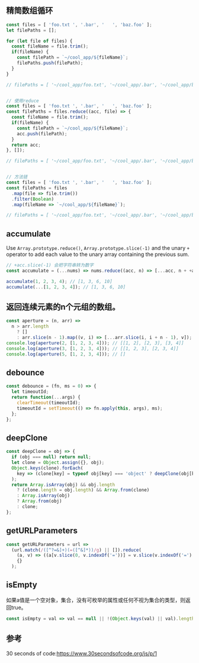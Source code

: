 ## 精简数组循环
```js
const files = [ 'foo.txt ', '.bar', '   ', 'baz.foo' ];
let filePaths = [];

for (let file of files) {
  const fileName = file.trim();
  if(fileName) {
    const filePath = `~/cool_app/${fileName}`;
    filePaths.push(filePath);
  }
}

// filePaths = [ '~/cool_app/foo.txt', '~/cool_app/.bar', '~/cool_app/baz.foo']


// 使用reduce
const files = [ 'foo.txt ', '.bar', '   ', 'baz.foo' ];
const filePaths = files.reduce((acc, file) => {
  const fileName = file.trim();
  if(fileName) {
    const filePath = `~/cool_app/${fileName}`;
    acc.push(filePath);
  }
  return acc;
}, []);

// filePaths = [ '~/cool_app/foo.txt', '~/cool_app/.bar', '~/cool_app/baz.foo']


// 方法链
const files = [ 'foo.txt ', '.bar', '   ', 'baz.foo' ];
const filePaths = files
  .map(file => file.trim())
  .filter(Boolean)
  .map(fileName => `~/cool_app/${fileName}`);

// filePaths = [ '~/cool_app/foo.txt', '~/cool_app/.bar', '~/cool_app/baz.foo']
```

## accumulate

Use `Array.prototype.reduce()`, `Array.prototype.slice(-1)` and the unary `+` operator to add each value to the unary array containing the previous sum.

```js
// +acc.slice(-1) 会把字符串转为数字
const accumulate = (...nums) => nums.reduce((acc, n) => [...acc, n + +acc.slice(-1)],[]);

accumulate(1, 2, 3, 4); // [1, 3, 6, 10]
accumulate(...[1, 2, 3, 4]); // [1, 3, 6, 10]
```

## 返回连续元素的n个元组的数组。
```js
const aperture = (n, arr) =>
  n > arr.length
    ? []
    : arr.slice(n - 1).map((v, i) => [...arr.slice(i, i + n - 1), v]);
console.log(aperture(2, [1, 2, 3, 4])); // [[1, 2], [2, 3], [3, 4]]
console.log(aperture(3, [1, 2, 3, 4])); // [[1, 2, 3], [2, 3, 4]]
console.log(aperture(5, [1, 2, 3, 4])); // []
```

## debounce
```js
const debounce = (fn, ms = 0) => {
  let timeoutId;
  return function(...args) {
    clearTimeout(timeoutId);
    timeoutId = setTimeout(() => fn.apply(this, args), ms);
  };
};
```

## deepClone
```js
const deepClone = obj => {
  if (obj === null) return null;
  let clone = Object.assign({}, obj);
  Object.keys(clone).forEach(
    key => (clone[key] = typeof obj[key] === 'object' ? deepClone(obj[key]) : obj[key])
  );
  return Array.isArray(obj) && obj.length
    ? (clone.length = obj.length) && Array.from(clone)
    : Array.isArray(obj)
    ? Array.from(obj)
    : clone;
};
```

## getURLParameters
```js
const getURLParameters = url =>
  (url.match(/([^?=&]+)(=([^&]*))/g) || []).reduce(
    (a, v) => ((a[v.slice(0, v.indexOf('='))] = v.slice(v.indexOf('=') + 1)), a),
    {}
  );
```

## isEmpty
如果a值是一个空对象，集合，没有可枚举的属性或任何不视为集合的类型，则返回true。
```js
const isEmpty = val => val == null || !(Object.keys(val) || val).length;
```

## 参考
30 seconds of code:https://www.30secondsofcode.org/js/p/1
